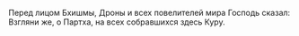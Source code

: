 Перед лицом Бхишмы, Дроны и всех повелителей мира Господь сказал: Взгляни же, о Партха, на всех собравшихся здесь Куру.